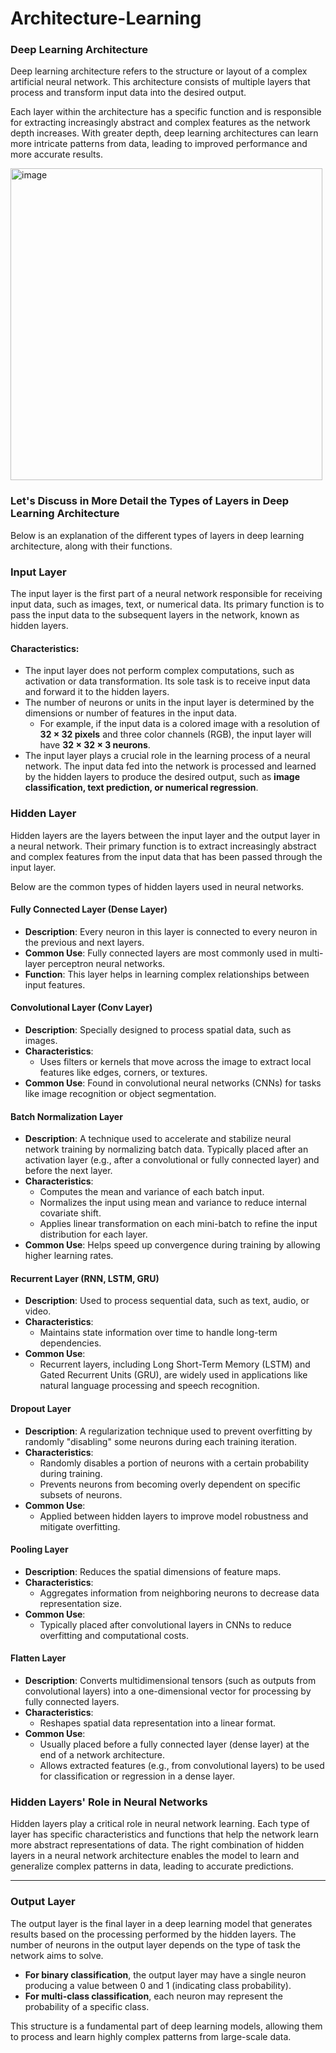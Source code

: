 # Architecture-Learning

### **Deep Learning Architecture**  

Deep learning architecture refers to the structure or layout of a complex artificial neural network. This architecture consists of multiple layers that process and transform input data into the desired output.  

Each layer within the architecture has a specific function and is responsible for extracting increasingly abstract and complex features as the network depth increases. With greater depth, deep learning architectures can learn more intricate patterns from data, leading to improved performance and more accurate results.

<img width="499" alt="image" src="https://github.com/user-attachments/assets/d17a5d5c-4ec0-46b4-9caa-0b427175ea5a" />

### **Let's Discuss in More Detail the Types of Layers in Deep Learning Architecture**  

Below is an explanation of the different types of layers in deep learning architecture, along with their functions.  

### **Input Layer**  
The input layer is the first part of a neural network responsible for receiving input data, such as images, text, or numerical data. Its primary function is to pass the input data to the subsequent layers in the network, known as hidden layers.  

#### **Characteristics:**  
- The input layer does not perform complex computations, such as activation or data transformation. Its sole task is to receive input data and forward it to the hidden layers.  
- The number of neurons or units in the input layer is determined by the dimensions or number of features in the input data.  
  - For example, if the input data is a colored image with a resolution of **32 × 32 pixels** and three color channels (RGB), the input layer will have **32 × 32 × 3 neurons**.  
- The input layer plays a crucial role in the learning process of a neural network. The input data fed into the network is processed and learned by the hidden layers to produce the desired output, such as **image classification, text prediction, or numerical regression**.

### Hidden Layer  

Hidden layers are the layers between the input layer and the output layer in a neural network. Their primary function is to extract increasingly abstract and complex features from the input data that has been passed through the input layer.  

Below are the common types of hidden layers used in neural networks.  

#### **Fully Connected Layer (Dense Layer)**  
- **Description**: Every neuron in this layer is connected to every neuron in the previous and next layers.  
- **Common Use**: Fully connected layers are most commonly used in multi-layer perceptron neural networks.  
- **Function**: This layer helps in learning complex relationships between input features.  

#### **Convolutional Layer (Conv Layer)**  
- **Description**: Specially designed to process spatial data, such as images.  
- **Characteristics**:  
  - Uses filters or kernels that move across the image to extract local features like edges, corners, or textures.  
- **Common Use**: Found in convolutional neural networks (CNNs) for tasks like image recognition or object segmentation.  

#### **Batch Normalization Layer**  
- **Description**: A technique used to accelerate and stabilize neural network training by normalizing batch data. Typically placed after an activation layer (e.g., after a convolutional or fully connected layer) and before the next layer.  
- **Characteristics**:  
  - Computes the mean and variance of each batch input.  
  - Normalizes the input using mean and variance to reduce internal covariate shift.  
  - Applies linear transformation on each mini-batch to refine the input distribution for each layer.  
- **Common Use**: Helps speed up convergence during training by allowing higher learning rates.  

#### **Recurrent Layer (RNN, LSTM, GRU)**  
- **Description**: Used to process sequential data, such as text, audio, or video.  
- **Characteristics**:  
  - Maintains state information over time to handle long-term dependencies.  
- **Common Use**:  
  - Recurrent layers, including Long Short-Term Memory (LSTM) and Gated Recurrent Units (GRU), are widely used in applications like natural language processing and speech recognition.  

#### **Dropout Layer**  
- **Description**: A regularization technique used to prevent overfitting by randomly "disabling" some neurons during each training iteration.  
- **Characteristics**:  
  - Randomly disables a portion of neurons with a certain probability during training.  
  - Prevents neurons from becoming overly dependent on specific subsets of neurons.  
- **Common Use**:  
  - Applied between hidden layers to improve model robustness and mitigate overfitting.  

#### **Pooling Layer**  
- **Description**: Reduces the spatial dimensions of feature maps.  
- **Characteristics**:  
  - Aggregates information from neighboring neurons to decrease data representation size.  
- **Common Use**:  
  - Typically placed after convolutional layers in CNNs to reduce overfitting and computational costs.  

#### **Flatten Layer**  
- **Description**: Converts multidimensional tensors (such as outputs from convolutional layers) into a one-dimensional vector for processing by fully connected layers.  
- **Characteristics**:  
  - Reshapes spatial data representation into a linear format.  
- **Common Use**:  
  - Usually placed before a fully connected layer (dense layer) at the end of a network architecture.  
  - Allows extracted features (e.g., from convolutional layers) to be used for classification or regression in a dense layer.  

### **Hidden Layers' Role in Neural Networks**  
Hidden layers play a critical role in neural network learning. Each type of layer has specific characteristics and functions that help the network learn more abstract representations of data. The right combination of hidden layers in a neural network architecture enables the model to learn and generalize complex patterns in data, leading to accurate predictions.  

---

### **Output Layer**  
The output layer is the final layer in a deep learning model that generates results based on the processing performed by the hidden layers. The number of neurons in the output layer depends on the type of task the network aims to solve.  

- **For binary classification**, the output layer may have a single neuron producing a value between 0 and 1 (indicating class probability).  
- **For multi-class classification**, each neuron may represent the probability of a specific class.  

This structure is a fundamental part of deep learning models, allowing them to process and learn highly complex patterns from large-scale data.


